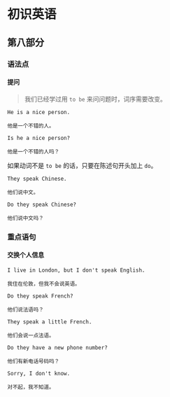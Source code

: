# 初识英语

## 第八部分

### 语法点

#### 提问

> 我们已经学过用 `to be` 来问问题时，词序需要改变。

```text
He is a nice person.

他是一个不错的人。
```

```text
Is he a nice person?

他是一个不错的人吗？
```

如果动词不是 `to be` 的话，只要在陈述句开头加上 `do`。

```text
They speak Chinese.

他们说中文。
```

```text
Do they speak Chinese?

他们说中文吗？
```

### 重点语句

#### 交换个人信息

```text
I live in London, but I don't speak English.

我住在伦敦，但我不会说英语。
```

```text
Do they speak French?

他们说法语吗？
```

```text
They speak a little French.

他们会说一点法语。
```

```text
Do they have a new phone number?

他们有新电话号码吗？
```

```text
Sorry, I don't know.

对不起，我不知道。
```
